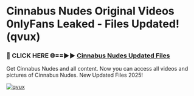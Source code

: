 # Cinnabus Nudes Original Videos 0nlyFans Leaked - Files Updated! (qvux)

<h3>🔴 CLICK HERE 🌐==►► <a href="https://tinyurl.com/5h6xmrr3" rel="nofollow">Cinnabus Nudes Updated Files</a></h3>

Get Cinnabus Nudes and all content. Now you can access all videos and pictures of Cinnabus Nudes. New Updated Files 2025!

[![qvux](https://i.imgur.com/KVD873Z.gif)](https://tinyurl.com/5h6xmrr3)
